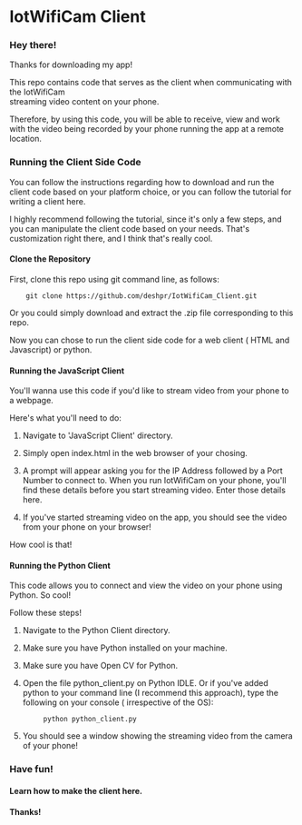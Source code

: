 # IotWifiCam Client



### Hey there!

Thanks for downloading my app! 

This repo contains code that serves as the client when communicating with the IotWifiCam  
streaming  video content on your phone. 

Therefore, by using this code, you will be able to receive, view and work with the video being recorded
by your phone running the app at a remote location.

### Running the Client Side Code

You can  follow the instructions regarding how to download and run the client code based on 
your platform  choice, or you can follow the tutorial for writing a client here. 

I highly recommend  following the tutorial, since it's only a few steps, and you can manipulate
the client code based on your needs.  That's customization right there, and I think that's really cool.

#### Clone the Repository

First, clone this repo using git command line, as follows:

```
    git clone https://github.com/deshpr/IotWifiCam_Client.git
```

Or you could simply download and extract the .zip file corresponding to this repo.

Now you can chose to run the client side code for a web client ( HTML and Javascript) or python.

#### Running the JavaScript Client

You'll wanna use this code if you'd like to stream video from your phone to a webpage.

Here's what you'll need to do:

1. Navigate to 'JavaScript Client' directory.

2. Simply open index.html in the web browser of your chosing.

3. A prompt will appear asking you for the IP Address followed by a Port Number to connect to. When you run
   IotWifiCam on your phone, you'll find these details before you start streaming video.
   Enter those details here.

4. If you've started streaming video on the app, you should see the video from your phone on your 
   browser! 
   
How cool is that!

#### Running the Python Client

This code allows you to connect and view the video on your phone using Python. So cool!

Follow these steps!

1. Navigate to the Python Client directory.

2. Make sure you have Python installed on your machine. 

3. Make sure you have Open CV for Python.

4. Open the file python_client.py on Python IDLE. Or if you've added python to your command line
   (I recommend this approach), type the following on your console ( irrespective of the OS):
   
   ```
        python python_client.py
   ```
   
5. You should see a window showing the streaming video from the camera of your phone!

### Have fun!

#### Learn how to make the client here.

#### Thanks!



